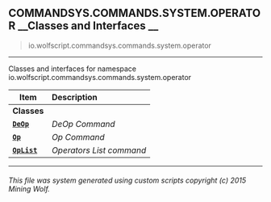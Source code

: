 ## COMMANDSYS.COMMANDS.SYSTEM.OPERATOR __Classes and Interfaces __

>io.wolfscript.commandsys.commands.system.operator

---

Classes and interfaces for namespace io.wolfscript.commandsys.commands.system.operator

Item | Description   
--- | :--- 
__Classes__|
__[`DeOp`](DeOp.md)__ | _DeOp Command_ 
__[`Op`](Op.md)__ | _Op Command_ 
__[`OpList`](OpList.md)__ | _Operators List command_ 



---



###### This file was system generated using custom scripts copyright (c) 2015 Mining Wolf.
	


